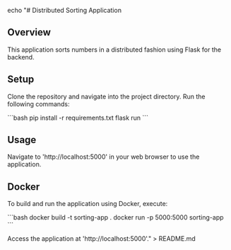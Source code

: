 echo "# Distributed Sorting Application

## Overview
This application sorts numbers in a distributed fashion using Flask for the backend.

## Setup
Clone the repository and navigate into the project directory. Run the following commands:

\`\`\`bash
pip install -r requirements.txt
flask run
\`\`\`

## Usage
Navigate to 'http://localhost:5000' in your web browser to use the application.

## Docker
To build and run the application using Docker, execute:

\`\`\`bash
docker build -t sorting-app .
docker run -p 5000:5000 sorting-app
\`\`\`

Access the application at 'http://localhost:5000'." > README.md
